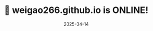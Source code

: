 ---
title: 🎉 weigao266.github.io is ONLINE!
summary: weigao266.github.io is ONLINE!
date: 2025-04-14

---